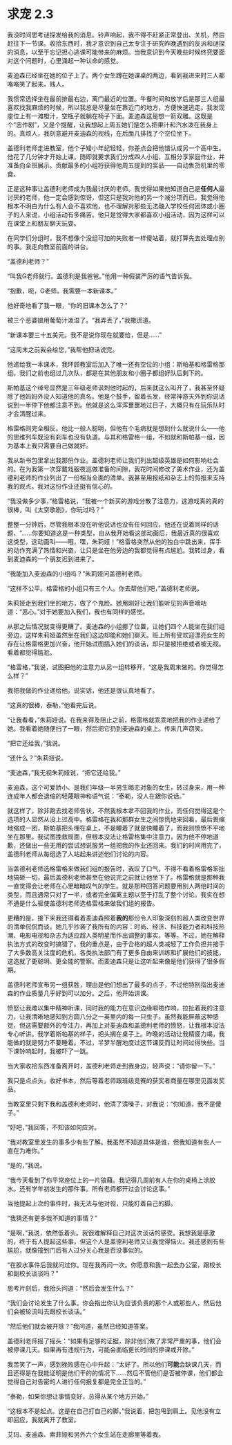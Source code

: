 # 求宠 2.3

我没时间思考谜探发给我的消息。铃声响起，我不得不赶紧正常登出、关机，然后赶往下一节课。收拾东西时，我才意识到自己太专注于研究昨晚遇到的反派和谜探的消息，以至于忘记担心逃课可能带来的麻烦。当我意识到今天晚些时候终究要面对这个问题时，心里涌起一种认命的感觉。

麦迪森已经坐在她的位子上了。两个女生蹲在她课桌的两边，看到我进来时三人都咯咯笑了起来。贱人。

我惯常选择坐在最前排最右边，离门最近的位置。午餐时间和放学后是那三人组最喜欢找我麻烦的时候，所以我总是尽量坐在靠近门的地方，方便快速逃走。我发现座位上有一滩橙汁，空瓶子就躺在椅子下面。麦迪森这是想一箭双雕。这既是个“恶作剧”，又是个提醒，让我想起上周五她们是怎么把果汁和汽水泼在我身上的。真烦人，我刻意避开麦迪森的视线，在后面几排找了个空位坐下。

盖德利老师走进教室，他个子矮小年纪轻轻，你差点会把他错认成另一个高中生。他花了几分钟才开始上课，随即就要求我们分成四人小组，互相分享家庭作业，并准备向全班展示。贡献最多的小组将获得他周五提到的奖品——自动售货机里的零食。

正是这种事让盖德利老师成为我最讨厌的老师。我觉得如果他知道自己是**任何人**最讨厌的老师，他一定会感到惊讶，但这只是我对他的另一个减分项而已。我觉得他根本不明白为什么有人会不喜欢他，也不理解对那些无法融入学校任何团体或小圈子的人来说，小组活动有多痛苦。他只是觉得大家都喜欢小组活动，因为这样可以在课堂上和朋友聊天玩耍。

在同学们分组时，我不想像个没组可加的失败者一样傻站着，就打算先去处理点别的事。我走向教室前面的讲台。

“盖德利老师？”

“叫我G老师就行。盖德利是我爸爸。”他用一种假装严厉的语气告诉我。

“抱歉，呃，G老师。我需要一本新课本。”

他好奇地看了我一眼，“你的旧课本怎么了？”

被三个恶婆娘用葡萄汁泼湿了。“我弄丢了，”我撒谎道。

“新课本要三十五美元。我不是说你现在就要给，但是……”

“这周末之前我会给您，”我帮他把话说完。

他递给我一本课本，我环顾教室后加入了唯一还有空位的小组：斯帕基和格雷格那组。我们之前也组过几次队，都是在其他朋友和小圈子都组好队后剩下的。

斯帕基这个绰号显然是三年级老师讽刺他时起的，后来就这么叫开了，我甚至怀疑除了他妈妈外没人知道他的真名。他是个鼓手，留着长发，经常神游天外到你说话说到一半停下他都注意不到。他就是这么浑浑噩噩地过日子，大概只有在玩乐队时才会清醒过来。

格雷格则完全相反。他比一般人聪明，但他有个毛病就是想到什么就说什么——他的思维列车既没有刹车也没有轨道。与其和格雷格一组，不如就和斯帕基一组，因为基本上我只需要自己做就好。

我从新书包里拿出我那份作业。盖德利老师让我们列出超级英雄是如何影响社会的。在为我第一次穿戴戏服夜巡做准备的间隙，我花时间修改了美术作业，还为盖德利老师的作业列出了一份相当全面的清单。我甚至用报纸和杂志上的剪报来支持我的观点。我对这份作业还挺有信心的。

“我没做多少事，”格雷格说，“我被一个新买的游戏分散了注意力，这游戏真的真的很棒，叫《太空歌剧》，你玩过吗？”

整整一分钟后，尽管我根本没在听他说话也没有任何回应，他还在说着同样的话题，“......你要知道这是一种类型，自从我开始看这部动画后，我最近真的很喜欢这类型，这动画叫——哦，嘿，朱莉娅！”格雷格突然从他的独白中跳出来，挥手的动作充满了热情和兴奋，让只是坐在他旁边的我都觉得有点尴尬。我转过身，看到麦迪森的一个朋友迟到进来了。

“我能加入麦迪森的小组吗？”朱莉娅问盖德利老师。

“这样不公平。格雷格的小组只有三个人。你去帮他们吧，”盖德利老师说。

朱莉娅走到我们坐的地方，做了个鬼脸。她用刚好让我们能听见的声音嘀咕道：“恶心。”对于她要加入我们，我也有同样的感觉。

从那之后情况就变得更糟了。麦迪森的小组挪了位置，让她们四个人能坐在我们组旁边，这样朱莉娅虽然坐在我们这边却能和她们聊天。班上所有受欢迎漂亮女生的存在让格雷格更加兴奋，他开始试图插入她们的谈话，却只是被拒绝或者被无视。看着都觉得尴尬。

“格雷格，”我说，试图把他的注意力从另一组转移开，“这是我周末做的。你觉得怎么样？”

我把我做的作业递给他。说实话，他还是很认真地看了。

“这真的很棒，泰勒，”他看完后说。

“让我看看，”朱莉娅说。在我来得及阻止之前，格雷格就乖乖地把我的作业递给了她。我看着她随便扫了一眼，然后把它扔到麦迪森的桌上。传来几声窃笑。

“把它还给我，”我说。

“还什么？”朱莉娅说。

“麦迪森，”我无视朱莉娅说，“把它还给我。”

麦迪森，这个可爱娇小、是我们年级一半男生暗恋对象的女生，转过身来，用一种连成年人都会退缩的轻蔑眼神和语气说：“泰勒，没人在跟你说话。”

就这样了。除非跑去找老师告状，不然我根本拿不回我的作业，而任何觉得这是个选项的人显然从没上过高中。格雷格在我和那群女生之间惊慌地来回看，最后畏缩地缩成一团，斯帕基把头埋在桌上，不是睡着了就是快睡着了，而我则愤愤不平地坐在那里。我试图挽救局面，但根本没法让格雷格集中注意力，因为他不停地道歉，还做出一些无用的尝试想说服另一组把我的作业还回来。我们的时间用完了，盖德利老师从每组选了人站起来讲述他们讨论的内容。

当盖德利老师选格雷格来做我们组的报告时，我叹了口气，不得不看着格雷格笨拙地搞砸一切，最后盖德利老师甚至在他说完之前就让他坐下了。格雷格就是那种我一直觉得会让老师在心里暗暗叹气的学生。就是那种回答问题要用别人两倍时间的类型，而且通常只对了一半，或者完全偏离主题以至于打乱了整个讨论。我实在想不通是什么驱使盖德利老师选格雷格来做我们组的报告。

更糟的是，接下来我还得看着麦迪森照着**我的**那份令人印象深刻的超人类改变世界的清单侃侃而谈。她几乎抄袭了我所有的内容：时尚、经济、科技能力者和科技热潮、电影电视和杂志为适应超人类明星而作出调整的事实，等等。不过，她在解释执法方式的改变时搞错了。我的重点是，由于合格的超人类减轻了工作负担并接手了大多数高关注度的危机，各类执法部门有了更多自由来训练和扩展他们的技能，这造就了更聪明、更全能的警察。而麦迪森只是让这听起来像是他们获得了很多假期。

盖德利老师宣布另一组获胜，理由是他们想出了最多的点子，不过他特别指出麦迪森的作业质量几乎好到可以加分。之后，他开始讲课。

愤怒让我难以集中精神听课，同时我的能力在意识边缘噼啪作响，拉扯着我的注意力，让我清晰地感知到方圆八分之一英里内的每一只虫子。虽然我能屏蔽这种感觉，但这需要额外的专注力，再加上对麦迪森和盖德利老师的愤怒，让我根本没法专心听讲。我学着斯帕基的样子，把头搁在桌子上。昨晚的活动让我精疲力竭，我能做的就是努力不要睡着。不过，半梦半醒地度过这节课反而让时间过得快些。当下课铃响起时，我被吓了一跳。

当大家收拾东西准备离开时，盖德利老师走到我身边，轻声说：“请你留一下。”

我只是点点头，收好书本，然后等着老师跟班级竞赛的获奖者商量在哪里见面发奖品。

当教室里只剩下我和盖德利老师时，他清了清嗓子，对我说：“你知道，我不是傻子。”

“好吧，”我回答，不知该如何应对。

“我对教室里发生的事多少有些了解。我虽然不知道具体是谁，但我知道有些人一直在为难你。”

“是的，”我说。

“我今天看到了你平常座位上的一片狼藉。我记得几周前有人在你的桌椅上涂胶水。还有学年初发生的那件事。所有老师都开过会讨论这事。”

当他提起上次的事件时，我无法与他对视，只能盯着自己的脚。

“我猜还有更多我不知道的事情？”

“是啊，”我说，依然低着头。我很难解释自己对这次谈话的感受。我想我是感激的，终于有人提起这些事，但这个人是盖德利老师又让我觉得恼火。我还感到有些尴尬，就像撞到门后有人过分关心我是否没事似的。

“在胶水事件后我就问过你。现在我再问一次。你愿意和我一起去办公室，跟校长和副校长谈谈吗？”

思考片刻后，我抬头问道：“然后会发生什么？”

“我们会讨论发生了什么事。你会指出你认为应该负责的那个人或那些人，然后他们会被轮流叫去跟校长谈话。”

“然后他们就会被开除？”我问道，虽然已经知道答案。

盖德利老师摇了摇头：“如果有足够的证据，除非他们做了非常严重的事，他们会被停课几天。如果再有违规行为，可能会面临更长时间的停课或开除。”

我苦笑了一声，感到挫败感在心中升起：“太好了。所以他们**可能**会缺课几天，而且还得是在我能证明是他们干的的情况下……然后不管他们是否被停课，他们都会觉得自己对告密的人进行任何报复都是完全正当的。”

“泰勒，如果你想让事情变好，总得从某个地方开始。”

“这根本不是起点。这是在自己打自己的脚。”我说着，把包甩到肩上。见他没有立即回应，我就离开了教室。

艾玛、麦迪森、索菲娅和另外六个女生站在走廊里等着我。

